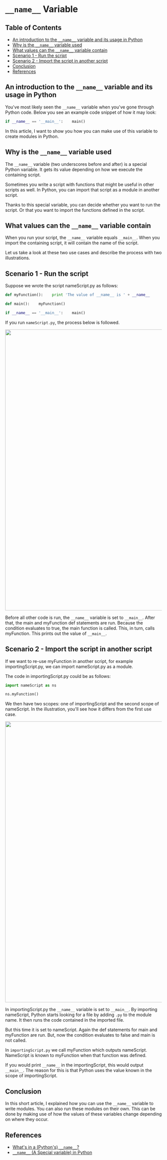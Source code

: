 # `__name__` Variable

## Table of Contents

<!-- START doctoc generated TOC please keep comment here to allow auto update -->
<!-- DON'T EDIT THIS SECTION, INSTEAD RE-RUN doctoc TO UPDATE -->

- [An introduction to the `__name__` variable and its usage in Python](#an-introduction-to-the-__name__-variable-and-its-usage-in-python)
- [Why is the `__name__` variable used](#why-is-the-__name__-variable-used)
- [What values can the `__name__` variable contain](#what-values-can-the-__name__-variable-contain)
- [Scenario 1 - Run the script](#scenario-1---run-the-script)
- [Scenario 2 - Import the script in another script](#scenario-2---import-the-script-in-another-script)
- [Conclusion](#conclusion)
- [References](#references)

<!-- END doctoc generated TOC please keep comment here to allow auto update -->

## An introduction to the `__name__` variable and its usage in Python

You've most likely seen the `__name__` variable
when you've gone through Python code.
Below you see an example code snippet of how it may look:

```python
if __name__ == '__main__':    main()
```

In this article,
I want to show you how you can make use of this variable to create modules in Python.

## Why is the `__name__` variable used

The `__name__` variable (two underscores before and after) is a special Python variable.
It gets its value depending on how we execute the containing script.

Sometimes you write a script with functions that might be useful in other scripts as well.
In Python, you can import that script as a module in another script.

Thanks to this special variable,
you can decide whether you want to run the script.
Or that you want to import the functions defined in the script.

## What values can the `__name__` variable contain

When you run your script,
the `__name__` variable equals `__main__`.
When you import the containing script, it will contain the name of the script.

Let us take a look at these two use cases and describe the process with two illustrations.

## Scenario 1 - Run the script

Suppose we wrote the script nameScript.py as follows:

```python
def myFunction():    print 'The value of __name__ is ' + __name__
```

```python
def main():    myFunction()
```

```python
if __name__ == '__main__':    main()
```

If you run `nameScript.py`, the process below is followed.

<div align="center">
<img src="https://cdn-media-1.freecodecamp.org/images/PljpjxnM1OMMW7IkexNxVfwrKhP0RH-isapH" width="900">
</div>

Before all other code is run,
the `__name__` variable is set to `__main__`.
After that, the main and myFunction def statements are run.
Because the condition evaluates to true, the main function is called.
This, in turn, calls myFunction. This prints out the value of `__main__`.

## Scenario 2 - Import the script in another script

If we want to re-use myFunction in another script,
for example importingScript.py, we can import nameScript.py as a module.

The code in importingScript.py could be as follows:

```python
import nameScript as ns
```

```python
ns.myFunction()
```

We then have two scopes: one of importingScript and the second scope of nameScript.
In the illustration,
you'll see how it differs from the first use case.

<div align="center">
<img src="https://cdn-media-1.freecodecamp.org/images/k9OxzvJAP-s5qeZg88jUCOCVy1syrQu4oKds" width="900">
</div>

In importingScript.py the `__name__` variable is set to `__main__`.
By importing nameScript, Python starts looking for a file by adding `.py` to the module name.
It then runs the code contained in the imported file.

But this time it is set to nameScript.
Again the def statements for main and myFunction are run.
But, now the condition evaluates to false and main is not called.

In `importingScript.py` we call myFunction which outputs nameScript.
NameScript is known to myFunction when that function was defined.

If you would print `__name__` in the importingScript,
this would output `__main__`.
The reason for this is that Python uses the value known in the scope of importingScript.

## Conclusion

In this short article,
I explained how you can use the `__name__` variable to write modules.
You can also run these modules on their own.
This can be done by making use of how the values of these variables change
depending on where they occur.

## References

- [What's in a (Python's) `__name__`?](https://www.freecodecamp.org/news/whats-in-a-python-s-name-506262fe61e8)
- [`__name__` (A Special variable) in Python](https://www.tutorialspoint.com/name-a-special-variable-in-python)
